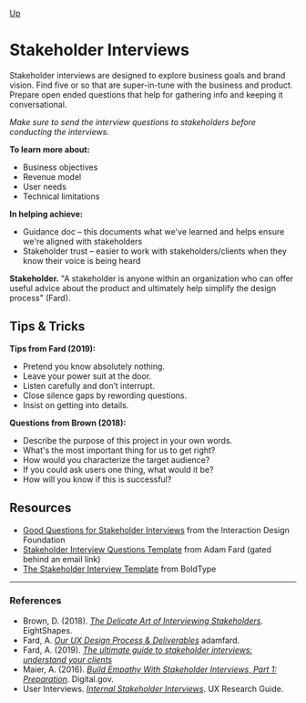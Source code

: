 [Up](../README.md)

# Stakeholder Interviews
Stakeholder interviews are designed to explore business goals and brand vision. Find five or so that are super-in-tune with the business and product. Prepare open ended questions that help for gathering info and keeping it conversational.

*Make sure to send the interview questions to stakeholders before conducting the interviews.*

**To learn more about:**
- Business objectives
- Revenue model
- User needs
- Technical limitations

**In helping achieve:**
- Guidance doc – this documents what we've learned and helps ensure we're aligned with stakeholders
- Stakeholder trust – easier to work with stakeholders/clients when they know their voice is being heard

**Stakeholder.** "A stakeholder is anyone within an organization who can offer useful advice about the product and ultimately help simplify the design process" (Fard).


## Tips & Tricks
**Tips from Fard (2019):**
- Pretend you know absolutely nothing.
- Leave your power suit at the door.
- Listen carefully and don’t interrupt.
- Close silence gaps by rewording questions.
- Insist on getting into details.

**Questions from Brown (2018):**
- Describe the purpose of this project in your own words.
- What's the most important thing for us to get right?
- How would you characterize the target audience?
- If you could ask users one thing, what would it be?
- How will you know if this is successful?


## Resources
- [Good Questions for Stakeholder Interviews](https://public-media.interaction-design.org/pdf/Good-Questions-for-Stakeholder-Interviews-Template.pdf) from the Interaction Design Foundation
- [Stakeholder Interview Questions Template](https://adamfard.com/download-ux-resources/stakeholder-interview-questions-template) from Adam Fard (gated behind an email link)
- [The Stakeholder Interview Template](http://www.bold-type.com/downloads/stakeholder-interview-questions.pdf) from BoldType


---

### References
* Brown, D. (2018). [*The Delicate Art of Interviewing Stakeholders*](https://medium.com/eightshapes-llc/the-delicate-art-of-interviewing-stakeholders-d6496443cbec). EightShapes.
* Fard, A. [*Our UX Design Process & Deliverables*](https://adamfard.com/ux-design-process) adamfard.
* Fard, A. (2019). [*The ultimate guide to stakeholder interviews: understand your clients*](https://uxdesign.cc/the-ultimate-guide-to-stakeholder-interviews-understand-your-clients-a3bcf87b6e8b)
* Maier, A. (2016). [*Build Empathy With Stakeholder Interviews, Part 1: Preparation*](https://digital.gov/2016/07/01/build-empathy-with-stakeholder-interviews-part-1-preparation/). Digital.gov.
* User Interviews. [*Internal Stakeholder Interviews*](https://www.userinterviews.com/ux-research-field-guide-chapter/internal-stakeholder-interviews). UX Research Guide.